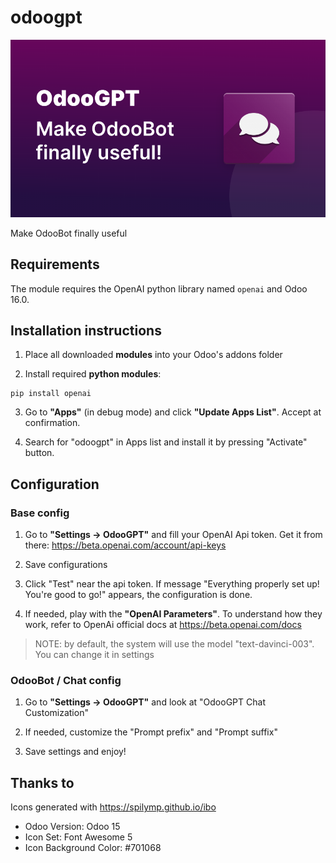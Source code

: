 # odoogpt


![](odoogpt/static/description/cover/odoogpt.png)

Make OdooBot finally useful


## Requirements

The module requires the OpenAI python library named `openai` and Odoo 16.0.


## Installation instructions 

1. Place all downloaded **modules** into your Odoo's addons folder

2. Install required **python modules**:

```
pip install openai
```

3. Go to **"Apps"** (in debug mode) and click **"Update Apps List"**. Accept at confirmation.

4. Search for "odoogpt" in Apps list and install it by pressing "Activate" button. 



## Configuration

### Base config

1. Go to **"Settings → OdooGPT"** and fill your OpenAI Api token. Get it from there: https://beta.openai.com/account/api-keys

2. Save configurations

3. Click "Test" near the api token. If message "Everything properly set up! You're good to go!" appears, the configuration is done. 

4. If needed, play with the **"OpenAI Parameters"**. To understand how they work, refer to OpenAi official docs at https://beta.openai.com/docs 

> NOTE: by default, the system will use the model "text-davinci-003". You can change it in settings


### OdooBot / Chat config

1. Go to **"Settings → OdooGPT"** and look at "OdooGPT Chat Customization"

2. If needed, customize the "Prompt prefix" and "Prompt suffix"

3. Save settings and enjoy!



## Thanks to

Icons generated with https://spilymp.github.io/ibo

- Odoo Version: Odoo 15
- Icon Set: Font Awesome 5
- Icon Background Color: #701068